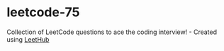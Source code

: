 # leetcode-75
Collection of LeetCode questions to ace the coding interview! - Created using [LeetHub](https://github.com/QasimWani/LeetHub)
